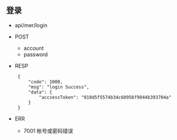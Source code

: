 ## 登录

 - api/mer/login
 - POST
    - account
    - password
 - RESP

        {
            "code": 1000,
            "msg": "login Success",
            "data": {
                "accsessToken": "010d5f5574b34c60956f9044b393704a"
            }
        }

 - ERR
    - 7001 帐号或密码错误
